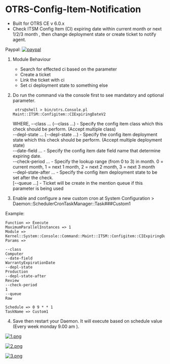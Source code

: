 # OTRS-Config-Item-Notification  
- Built for OTRS CE v 6.0.x  
- Check ITSM Config Item (CI) expiring date within current month or next 1/2/3 month , then change deployment state or create ticket to notify agent.  

Paypal: [![paypal](https://www.paypalobjects.com/en_US/i/btn/btn_donateCC_LG.gif)](https://paypal.me/MohdAzfar?locale.x=en_US)   
  
1. Module Behaviour
	
	- Search for effected ci based on the parameter
	- Create a ticket
	- Link the ticket with ci
	- Set ci deployment state to something else
	
  	
2. Do run the command via the console first to see mandatory and optional parameter. 

		otrs@shell > bin/otrs.Console.pl Maint::ITSM::Configitem::CIExpiringDateV2

	WHERE,
	--class ... (--class ...)      - Specify the config item class which this check should be perform. (Accept multiple class)  
	--depl-state ... (--depl-state ...) - Specify the config item deployment state which this check should be perform. (Accept multiple deployment state)  
	--date-field ...               - Specify the config item date field name that determine expiring date.  
	--check-period ...             - Specify the lookup range (from 0 to 3) in month. 0 = current month, 1 = next 1 month, 2 = next 2 month, 3 = next 3 month  
	--depl-state-after ...         - Specify the config item deployment state to be set after the check.  
	[--queue ...]                  - Ticket will be create in the mention queue if this parameter is being used  
  
    	
3. Enable and configure a new custom cron at System Configuration > Daemon::SchedulerCronTaskManager::Task###Custom1

Example:

	Function => Execute  
	MaximumParallelInstances => 1  
	Module => Kernel::System::Console::Command::Maint::ITSM::Configitem::CIExpiringDateV2  
	Params => 
	
	--class
	Computer						
	--date-field
	WarrantyExpirationDate
	--depl-state 
	Production					
	--depl-state-after 
	Review				
	--check-period 
	1						
	--queue 
	Raw				
			
	Schedule => 0 9 * * 1  
	TaskName => Custom1

4. Save then restart your Daemon. It will execute based on schedule value (Every week monday 9.00 am ).  

[![1.png](https://i.postimg.cc/ydxBrBzZ/1.png)](https://postimg.cc/yJMwkMx1)

[![2.png](https://i.postimg.cc/G9wC2yTF/2.png)](https://postimg.cc/FkZqC1Zz)

[![3.png](https://i.postimg.cc/xdTcYw20/3.png)](https://postimg.cc/YvZpzy0V)

